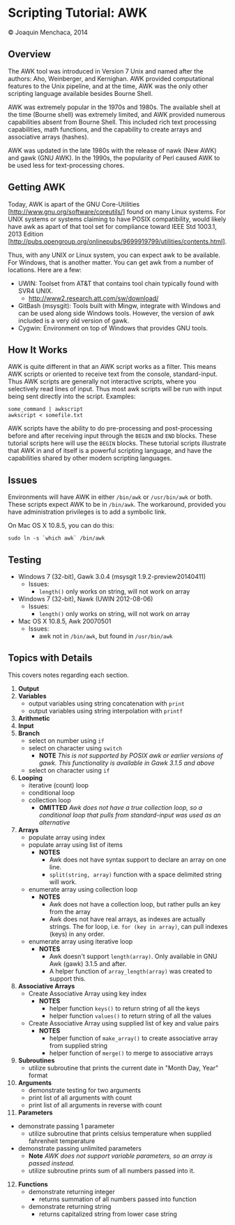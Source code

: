 # Scripting Tutorial: AWK

© Joaquin Menchaca, 2014

## Overview

The AWK tool was introduced in Version 7 Unix and named after the authors: Aho, Weinberger, and Kernighan.  AWK provided computational features to the Unix pipeline, and at the time, AWK was the only other scripting language available besides Bourne Shell.  

AWK was extremely popular in the 1970s and 1980s.  The available shell at the time (Bourne shell) was extremely limited, and AWK provided numerous capabilities absent from Bourne Shell.  This included rich text processing capabilities, math functions, and the capability to create arrays and associative arrays (hashes).

AWK was updated in the late 1980s with the release of nawk (New AWK) and gawk (GNU AWK).  In the 1990s, the popularity of Perl caused AWK to be used less for text-processing chores.

## Getting AWK

Today, AWK is apart of the GNU Core-Utilities [http://www.gnu.org/software/coreutils/] found on many Linux systems.  For UNIX systems or systems claiming to have POSIX compatibility, would likely have awk as apart of that tool set for compliance toward IEEE Std 1003.1, 2013 Edition [http://pubs.opengroup.org/onlinepubs/9699919799/utilities/contents.html].

Thus, with any UNIX or Linux system, you can expect awk to be available.  For Windows, that is another matter.  You can get awk from a number of locations.  Here are a few:

- UWIN: Toolset from AT&T that contains tool chain typically found with SVR4 UNIX.
  - http://www2.research.att.com/sw/download/
- GitBash (msysgit): Tools built with Mingw, integrate with Windows and can be used along side Windows tools.  However, the version of awk included is a very old version of gawk.
- Cygwin: Environment on top of Windows that provides GNU tools.

## How It Works

AWK is quite different in that an AWK script works as a filter.  This means AWK scripts or oriented to receive text from the console, standard-input.  Thus AWK scripts are generally not interactive scripts, where you selectively read lines of input.  Thus most awk scripts will be run with input being sent directly into the script. Examples:

```
some_command | awkscript
awkscript < somefile.txt
```

AWK scripts have the ability to do pre-processing and post-processing before and after receiving input through the ```BEGIN``` and ```END``` blocks.  These tutorial scripts here will use the ```BEGIN``` blocks.  These tutorial scripts illustrate that AWK in and of itself is a powerful scripting language, and have the capabilities shared by other modern scripting languages.

## Issues

Environments will have AWK in either ```/bin/awk``` or ```/usr/bin/awk``` or both.  These scripts expect AWK to be in ```/bin/awk```.  The workaround, provided you have administration privileges is to add a symbolic link.

On Mac OS X 10.8.5, you can do this:
```
sudo ln -s `which awk` /bin/awk
```

## Testing

* Windows 7 (32-bit), Gawk 3.0.4 (msysgit 1.9.2-preview20140411)
  * Issues:
    * ```length()``` only works on string, will not work on array
* Windows 7 (32-bit), Nawk (UWIN 2012-08-06)
  * Issues:
    * ```length()``` only works on string, will not work on array
* Mac OS X 10.8.5, Awk 20070501
  * Issues:
    * awk not in ```/bin/awk```, but found in ```/usr/bin/awk```

## Topics with Details 

This covers notes regarding each section.

1. **Output**
2. **Variables**
   * output variables using string concatenation with ```print```
   * output variables using string interpolation with ```printf```
3. **Arithmetic**
4. **Input**
5. **Branch**
   * select on number using ```if```
   * select on character using ```switch```
     * **NOTE** *This is not supported by POSIX awk or earlier versions of gawk.  This functionality is available in Gawk 3.1.5 and above*
   * select on character using ```if```
6. **Looping**
   * iterative (count) loop
   * conditional loop
   * collection loop
     * **OMITTED** *Awk does not have a true collection loop, so a conditional loop that pulls from standard-input was used as an alternative*
7. **Arrays**
   * populate array using index
   * populate array using list of items
     * **NOTES** 
        * Awk does not have syntax support to declare an array on one line.  
        * ```split(string, array)``` function with a space delimited string will work. 
   * enumerate array using collection loop
       * **NOTES** 
          * Awk does not have a collection loop, but rather pulls an key from the array
          * Awk does not have real arrays, as indexes are actually strings.  The for loop, i.e.  ```for (key in array)```, can pull indexes (keys) in any order.
   * enumerate array using iterative loop
       * **NOTES** 
          * Awk doesn't support ```length(array)```. Only available in GNU Awk (gawk) 3.1.5 and after.
          * A helper function of ```array_length(array)``` was created to support this.
8. **Associative Arrays**
   * Create Associative Array using key index
     * **NOTES**
        * helper function ```keys()``` to return string of all the keys
        * helper function ```values()``` to return string of all the values
   * Create Associative Array using supplied list of key and value pairs
     * **NOTES**
        * helper function of ```make_array()``` to create associative array from supplied string
        * helper function of ```merge()``` to merge to associative arrays
9. **Subroutines** 
   * utilize subroutine that prints the current date in "Month Day, Year" format
10. **Arguments**
    * demonstrate testing for two arguments
    * print list of all arguments with count
    * print list of all arguments in reverse with count
11. **Parameters**
   * demonstrate passing 1 parameter
     * utilize subroutine that prints celsius temperature when supplied fahrenheit temperature
   * demonstrate passing unlimited parameters
     * **Note** *AWK does not support variable parameters, so an array is passed instead.*
     * utilize subroutine prints sum of all numbers passed into it.
12. **Functions**
    * demonstrate returning integer
      * returns summation of all numbers passed into function 
    * demonstrate returning string
      * returns capitalized string from lower case string 
